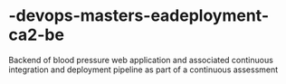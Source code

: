 # -devops-masters-eadeployment-ca2-be
Backend of blood pressure web application and associated continuous integration and deployment pipeline as part of a continuous assessment
